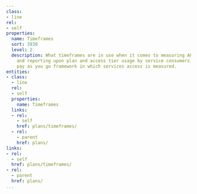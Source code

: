 ```yaml
---
class:
- line
rel:
- self
properties:
  name: Timeframes
  sort: 3930
  level: 2
  description: What timeframes are in use when it comes to measuring API consumption,
    and reporting upon plan and access tier usage by service consumers, defining the
    pay as you go framework in which services access is measured.
entities:
- class:
  - line
  rel:
  - self
  properties:
    name: Timeframes
  links:
  - rel:
    - self
    href: plans/timeframes/
  - rel:
    - parent
    href: plans/
links:
- rel:
  - self
  href: plans/timeframes/
- rel:
  - parent
  href: plans/
...
```

